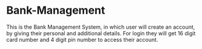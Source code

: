 # Bank-Management
This is the Bank Management System, in which user will create an account, by giving their personal and additional details. For login they will get 16 digit card number and 4 digit pin number to access their account.
